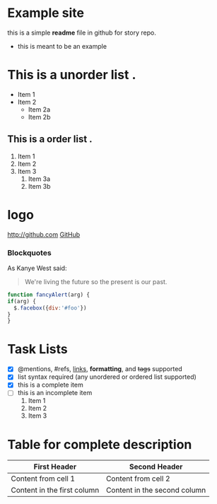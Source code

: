 # Example site
this is a simple **readme** file in github for story repo.

* this is meant to be an example


# This is a unorder list .
* Item 1
* Item 2
  * Item 2a
  * Item 2b

## This is a order list .
  1. Item 1
  1. Item 2
  1. Item 3
      1. Item 3a
      1. Item 3b

# logo
  http://github.com 
  [GitHub](http://github.com)

### Blockquotes
  As Kanye West said:
  > We're living the future so the present is our past.

  ```javascript
function fancyAlert(arg) {
  if(arg) {
    $.facebox({div:'#foo'})
  }
}
```

# Task Lists
- [x] @mentions, #refs, [links](), **formatting**, and <del>tags</del> supported
- [x] list syntax required (any unordered or ordered list supported)
- [x] this is a complete item
- [ ] this is an incomplete item
   1. Item 1
   1. Item 2
   1. Item 3

# Table for complete description
   First Header | Second Header
------------ | -------------
Content from cell 1 | Content from cell 2
Content in the first column | Content in the second column